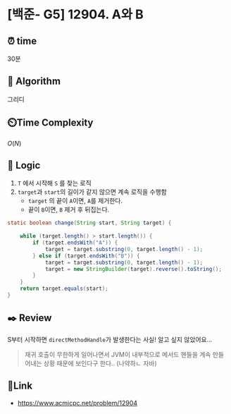 
# [백준- G5] 12904. A와 B

## ⏰  **time**
30분

## :pushpin: **Algorithm**
그리디

## ⏲️**Time Complexity**
$O(N)$

## :round_pushpin: **Logic**

1. `T` 에서 시작해 `S` 를 찾는 로직
2. `target`과 `start`의 길이가 같지 않으면 계속 로직을 수행함
	- `target` 의 끝이 `A`이면, `A`를 제거한다.
	- 끝이 `B`이면, `B` 제거 후 뒤집는다.

```java
static boolean change(String start, String target) {
		
	while (target.length() > start.length()) {
	    if (target.endsWith("A")) {
	        target = target.substring(0, target.length() - 1);
	    } else if (target.endsWith("B")) {
	        target = target.substring(0, target.length() - 1);
	        target = new StringBuilder(target).reverse().toString();
	    }
	}
	return target.equals(start);
}
```


## :black_nib: **Review**

S부터 시작하면 `directMethodHandle`가 발생한다는 사실! 알고 싶지 않았어요...
> 재귀 호출이 무한하게 일어나면서 JVM이 내부적으로 메서드 핸들을 계속 만들어내는 상황 때문에 보인다구 한다.. (나약하ㄴ 자바)


## 📡**Link**
- https://www.acmicpc.net/problem/12904

